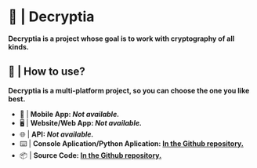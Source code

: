 # 🔑 | Decryptia
**Decryptia is a project whose goal is to work with cryptography of all kinds.**
## 🚀 | How to use?
**Decryptia is a multi-platform project, so you can choose the one you like best.**
+ 📱 | **Mobile App: _Not available._**
+ 🖥️ | **Website/Web App: _Not available._**
+ 🌐 | **API: _Not available._**
+ ⌨️ | **Console Aplication/Python Aplication: [In the Github repository.](https://github.com/Furyforev3r/Decryptia)**
+ 📦 | **Source Code: [In the Github repository.](https://github.com/Furyforev3r/Decryptia)**
